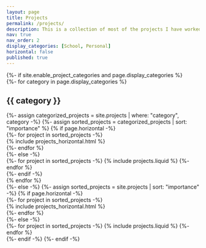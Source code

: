 ```yaml
---
layout: page
title: Projects
permalink: /projects/
description: This is a collection of most of the projects I have worked on so far in my career.
nav: true
nav_order: 2
display_categories: [School, Personal]
horizontal: false
published: true
---
```


<!-- pages/projects.md -->
<div class="projects">
  {%- if site.enable_project_categories and page.display_categories %}
  <!-- Display categorized projects -->
  <div class="container">
    <div class="row">
      {%- for category in page.display_categories %}
      <div class="col-md-6">
        <h2 class="category">{{ category }}</h2>
        {%- assign categorized_projects = site.projects | where: "category", category -%}
        {%- assign sorted_projects = categorized_projects | sort: "importance" %}
        <!-- Generate cards for each project -->
        {% if page.horizontal -%}
        <div class="container">
          <div class="row row-cols-1 row-cols-md-2 g-4">
            {%- for project in sorted_projects -%}
            <div class="col">
              {% include projects_horizontal.html %}
            </div>
            {%- endfor %}
          </div>
        </div>
        {%- else -%}
        <div class="grid">
          {%- for project in sorted_projects -%}
            {% include projects.liquid %}
          {%- endfor %}
        </div>
        {%- endif -%}
      </div>
      {% endfor %}
    </div>
  </div>
  {%- else -%}
  <!-- Display projects without categories -->
  {%- assign sorted_projects = site.projects | sort: "importance" -%}
  <!-- Generate cards for each project -->
  {% if page.horizontal -%}
  <div class="container">
    <div class="row row-cols-1 row-cols-md-2 g-4">
      {%- for project in sorted_projects -%}
      <div class="col">
        {% include projects_horizontal.html %}
      </div>
      {%- endfor %}
    </div>
  </div>
  {%- else -%}
  <div class="grid">
    {%- for project in sorted_projects -%}
      {% include projects.liquid %}
    {%- endfor %}
  </div>
  {%- endif -%}
  {%- endif -%}
</div>